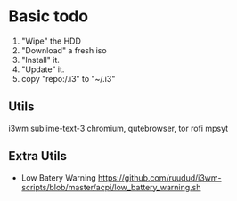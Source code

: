 # Basic todo

1. "Wipe" the HDD
2. "Download" a fresh iso
3. "Install" it.
4. "Update" it.
5. copy "repo:/.i3" to "~/.i3"

## Utils
i3wm
sublime-text-3
chromium, qutebrowser, tor
rofi
mpsyt



## Extra Utils

- Low Batery Warning
	https://github.com/ruudud/i3wm-scripts/blob/master/acpi/low_battery_warning.sh